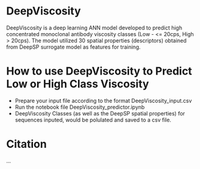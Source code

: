 # DeepViscosity
DeepViscosity is a deep learning ANN model developed to predict high concentrated monoclonal antibody viscosity classes (Low - <= 20cps, High > 20cps). The model utilized 30 spatial properties (descriptors) obtained from DeepSP surrogate model as features for training.

# How to use DeepViscosity to Predict Low or High Class Viscosity
- Prepare your input file according to the format DeepViscosity_input.csv
- Run the notebook file DeepViscosity_predictor.ipynb
- DeepViscosity Classes (as well as the DeepSP spatial properties) for sequences inputed, would be polulated and saved to a csv file.

# Citation
...
